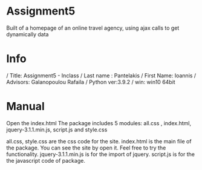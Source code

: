 # Assignment5
Built of a homepage of an online travel agency, using ajax calls to get dynamically data

# Info
/ Title: Assignment5 - Inclass
/ Last name : Pantelakis
/ First Name: Ioannis
/ Advisors: Galanopoulou Rafaila 
/ Python ver:3.9.2
/ win: win10 64bit

# Manual
Open the index.html 
	 The package includes 5 modules: all.css , index.html, jquery-3.1.1.min.js, script.js and style.css

all.css, style.css are the css code for the site.
index.html is the main file of the package. You can see the site by open it. Feel free to try the functionality.
jquery-3.1.1.min.js is for the import of jquery.
script.js is for the the javascript code of package.
	 

